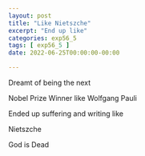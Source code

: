 ```yaml
---
layout: post
title: "Like Nietszche"
excerpt: "End up like"
categories: exp56_5
tags: [ exp56_5 ]
date: 2022-06-25T00:00:00-00:00

---
```


Dreamt of being the next 

Nobel Prize Winner like Wolfgang Pauli

Ended up suffering and writing like

Nietszche 

God is Dead
